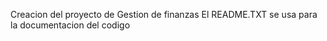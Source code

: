 Creacion del proyecto de Gestion de finanzas
El README.TXT se usa para la documentacion del codigo 
